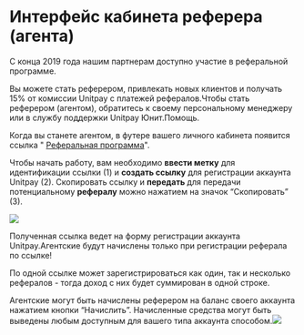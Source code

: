 # Интерфейс кабинета реферера \(агента\)

С конца 2019 года нашим партнерам доступно участие в реферальной программе.

Вы можете стать реферером, привлекать новых клиентов и получать 15% от комиссии Unitpay с платежей рефералов.Чтобы стать реферером \(агентом\), обратитесь к своему персональному менеджеру или в службу поддержки Unitpay Юнит.Помощь.

Когда вы станете агентом, в футере вашего личного кабинета появится ссылка " [Реферальная программа](https://unitpay.ru/partner/referral)".

Чтобы начать работу, вам необходимо **ввести метку** для идентификации ссылки \(1\) и **создать ссылку** для регистрации аккаунта Unitpay \(2\). Скопировать ссылку и **передать** для передачи потенциальному **рефералу** можно нажатием на значок “Скопировать” \(3\).

![](https://lh6.googleusercontent.com/_4gJJAXkKHvQ3dixd3xZFtvirOLQ-JHEkseA16DSQR4C2qvP8VFrvzmXcSE7aFLGhe2PGFMoGbknEWi_AE5vMsVujP1_R4R-Efd83hOEV386pDAXohz9OxOvYC5oCHBx9MYWBpXV)

Полученная ссылка ведет на форму регистрации аккаунта Unitpay.Агентские будут начислены только при регистрации реферала по ссылке!

По одной ссылке может зарегистрироваться как один, так и несколько рефералов - тогда доход с них будет суммирован в одной строке.

Агентские могут быть начислены реферером на баланс своего аккаунта нажатием кнопки “Начислить”. Начисленные средства могут быть выведены любым доступным для вашего типа аккаунта способом.![](https://lh4.googleusercontent.com/O5QC4JIBUXot7j7A_1RsxHatBuKbXq3YKugIL9HVmdVUI-QX6hZNjc2HG3EuMLH-qeEGYpiRVB7gOBcGOLFoGFuLHthMYHZStIjYIu6BuSuH5ypzMWnHikW60XSkdR5vpZIPyqd2)

